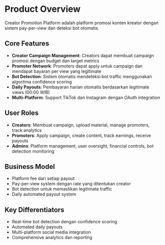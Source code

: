 # Product Overview

Creator Promotion Platform adalah platform promosi konten kreator dengan sistem pay-per-view dan deteksi bot otomatis.

## Core Features

- **Creator Campaign Management**: Creators dapat membuat campaign promosi dengan budget dan target metrics
- **Promoter Network**: Promoters dapat apply untuk campaign dan mendapat bayaran per view yang legitimate
- **Bot Detection**: Sistem otomatis mendeteksi bot traffic menggunakan algoritma confidence scoring
- **Daily Payouts**: Pembayaran harian otomatis berdasarkan legitimate views (00:00 WIB)
- **Multi-Platform**: Support TikTok dan Instagram dengan OAuth integration

## User Roles

- **Creators**: Membuat campaign, upload material, manage promoters, track analytics
- **Promoters**: Apply campaign, create content, track earnings, receive payouts
- **Admins**: Platform management, user oversight, financial controls, bot detection monitoring

## Business Model

- Platform fee dari setiap payout
- Pay-per-view system dengan rate yang ditentukan creator
- Bot detection untuk memastikan legitimate traffic
- Daily automated payout system

## Key Differentiators

- Real-time bot detection dengan confidence scoring
- Automated daily payouts
- Multi-platform social media integration
- Comprehensive analytics dan reporting